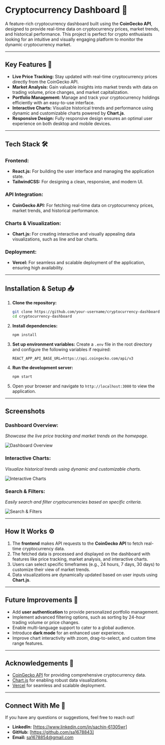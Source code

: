 # Cryptocurrency Dashboard 🚀

A feature-rich cryptocurrency dashboard built using the **CoinGecko API**, designed to provide real-time data on cryptocurrency prices, market trends, and historical performance. This project is perfect for crypto enthusiasts looking for an intuitive and visually engaging platform to monitor the dynamic cryptocurrency market.

---

## Key Features 🌟

- **Live Price Tracking:** Stay updated with real-time cryptocurrency prices directly from the CoinGecko API.
- **Market Analysis:** Gain valuable insights into market trends with data on trading volume, price changes, and market capitalization.
- **Portfolio Management:** Manage and track your cryptocurrency holdings efficiently with an easy-to-use interface.
- **Interactive Charts:** Visualize historical trends and performance using dynamic and customizable charts powered by **Chart.js**.
- **Responsive Design:** Fully responsive design ensures an optimal user experience on both desktop and mobile devices.

---

## Tech Stack 🛠️

### **Frontend:**
- **React.js:** For building the user interface and managing the application state.
- **TailwindCSS:** For designing a clean, responsive, and modern UI.

### **API Integration:**
- **CoinGecko API:** For fetching real-time data on cryptocurrency prices, market trends, and historical performance.

### **Charts & Visualization:**
- **Chart.js:** For creating interactive and visually appealing data visualizations, such as line and bar charts.

### **Deployment:**
- **Vercel:** For seamless and scalable deployment of the application, ensuring high availability.

---

## Installation & Setup 📥

1. **Clone the repository:**
   ```bash
   git clone https://github.com/your-username/cryptocurrency-dashboard.git
   cd cryptocurrency-dashboard
   ```

2. **Install dependencies:**
   ```bash
   npm install
   ```

3. **Set up environment variables:**
   Create a `.env` file in the root directory and configure the following variables if required:
   ```env
   REACT_APP_API_BASE_URL=https://api.coingecko.com/api/v3
   ```

4. **Run the development server:**
   ```bash
   npm start
   ```

5. Open your browser and navigate to `http://localhost:3000` to view the application.

---

## Screenshots 

### **Dashboard Overview:**
_Showcase the live price tracking and market trends on the homepage._

![Dashboard Overview](https://via.placeholder.com/800x400)

### **Interactive Charts:**
_Visualize historical trends using dynamic and customizable charts._

![Interactive Charts](https://via.placeholder.com/800x400)

### **Search & Filters:**
_Easily search and filter cryptocurrencies based on specific criteria._

![Search & Filters](https://via.placeholder.com/800x400)

---

## How It Works ⚙️

1. The **frontend** makes API requests to the **CoinGecko API** to fetch real-time cryptocurrency data.
2. The fetched data is processed and displayed on the dashboard with features like price tracking, market analysis, and interactive charts.
3. Users can select specific timeframes (e.g., 24 hours, 7 days, 30 days) to customize their view of market trends.
4. Data visualizations are dynamically updated based on user inputs using **Chart.js**.

---

## Future Improvements 🔮

- Add **user authentication** to provide personalized portfolio management.
- Implement advanced filtering options, such as sorting by 24-hour trading volume or price changes.
- Enable multi-language support to cater to a global audience.
- Introduce **dark mode** for an enhanced user experience.
- Improve chart interactivity with zoom, drag-to-select, and custom time range features.

---


## Acknowledgements 🙌

- [CoinGecko API](https://www.coingecko.com/en/api) for providing comprehensive cryptocurrency data.
- [Chart.js](https://www.chartjs.org/) for enabling robust data visualizations.
- [Vercel](https://vercel.com/) for seamless and scalable deployment.

---

## Connect With Me 💼

If you have any questions or suggestions, feel free to reach out!

- **LinkedIn:** [https://www.linkedin.com/in/sachin-61305wr]
- **GitHub:** [https://github.com/sa1678843]
- **Email:** sa1678854@gmail.com
